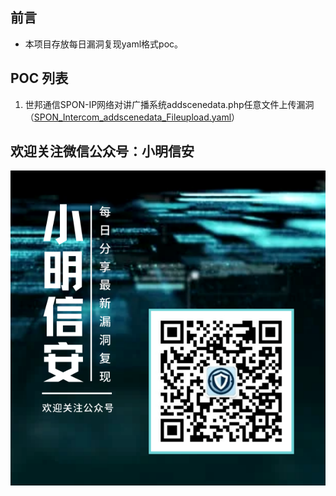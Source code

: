 ## 前言

- 本项目存放每日漏洞复现yaml格式poc。

## POC 列表

1. 世邦通信SPON-IP网络对讲广播系统addscenedata.php任意文件上传漏洞（[SPON_Intercom_addscenedata_Fileupload.yaml](yaml\SPON_Intercom_addscenedata_Fileupload.yaml)）

 ## 欢迎关注微信公众号：小明信安

![小明信安](images\小明信安.png)